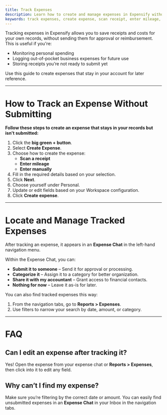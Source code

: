 ```yaml
---
title: Track Expenses
description: Learn how to create and manage expenses in Expensify without submitting them for reimbursement or approval.
keywords: track expenses, create expense, scan receipt, enter mileage, expense chat, just track it
---
```



Tracking expenses in Expensify allows you to save receipts and costs for your own records, without sending them for approval or reimbursement. This is useful if you're:
- Monitoring personal spending
- Logging out-of-pocket business expenses for future use
- Storing receipts you’re not ready to submit yet

Use this guide to create expenses that stay in your account for later reference.

---

# How to Track an Expense Without Submitting

**Follow these steps to create an expense that stays in your records but isn't submitted:**

1. Click the **big green + button**.
2. Select **Create Expense**.
3. Choose how to create the expense:
   - **Scan a receipt**
   - **Enter mileage**
   - **Enter manually**
4. Fill in the required details based on your selection.
5. Click **Next**.
6. Choose yourself under Personal.
7. Update or edit fields based on your Workspace configuration.
8. Click **Create expense**.

---

# Locate and Manage Tracked Expenses

After tracking an expense, it appears in an **Expense Chat** in the left-hand navigation menu.

Within the Expense Chat, you can:
- **Submit it to someone** – Send it for approval or processing.
- **Categorize it** – Assign it to a category for better organization.
- **Share it with my accountant** – Grant access to financial contacts.
- **Nothing for now** – Leave it as-is for later.

You can also find tracked expenses this way:

1. From the navigation tabs, go to **Reports > Expenses**.
2. Use filters to narrow your search by date, amount, or category.

---

# FAQ

## Can I edit an expense after tracking it?

Yes! Open the expense from your expense chat or **Reports > Expenses**, then click into it to edit any field.

## Why can’t I find my expense?

Make sure you’re filtering by the correct date or amount. You can easily find unsubmitted expenses in an **Expense Chat** in your Inbox in the navigation tabs.

